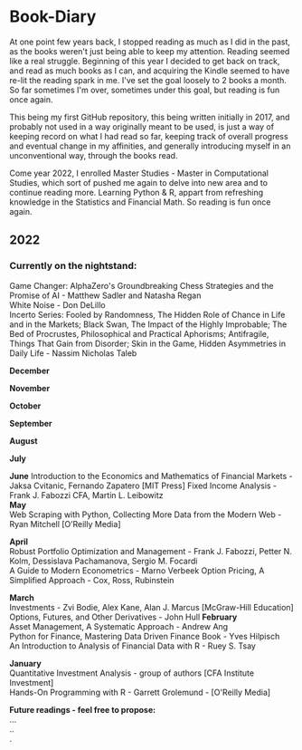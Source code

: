 # Book-Diary  

At one point few years back, I stopped reading as much as I did in the past, as the books weren't just being able to keep my attention. Reading seemed like a real struggle. Beginning of this year I decided to get back on track, and read as much books as I can, and acquiring the Kindle seemed to have re-lit the reading spark in me. I've set the goal loosely to 2 books a month. So far sometimes I'm over, sometimes under this goal, but reading is fun once again.  

This being my first GitHub repository, this being written initially in 2017, and probably not used in a way originally meant to be used, is just a way of keeping record on what I had read so far, keeping track of overall progress and eventual change in my affinities, and generally introducing myself in an unconventional way, through the books read.  

Come year 2022, I enrolled Master Studies - Master in Computational Studies, which sort of pushed me again to delve into new area and to continue reading more. Learning Python & R, appart from refreshing knowledge in the Statistics and Financial Math. So reading is fun once again.  

## 2022

### Currently on the nightstand:  
Game Changer: AlphaZero's Groundbreaking Chess Strategies and the Promise of AI - Matthew Sadler and Natasha Regan  
White Noise - Don DeLillo  
Incerto Series: Fooled by Randomness, The Hidden Role of Chance in Life and in the Markets; Black Swan, The Impact of the Highly Improbable; The Bed of Procrustes, Philosophical and Practical Aphorisms; Antifragile, Things That Gain from Disorder; Skin in the Game, Hidden Asymmetries in Daily Life - Nassim Nicholas Taleb  

**December**

**November**

**October**

**September**

**August**  

**July**

**June**
Introduction to the Economics and Mathematics of Financial Markets - Jaksa Cvitanic, Fernando Zapatero [MIT Press]
Fixed Income Analysis - Frank J. Fabozzi CFA, Martin L. Leibowitz  
**May**  
Web Scraping with Python, Collecting More Data from the Modern Web - Ryan Mitchell [O’Reilly Media]  

**April**  
Robust Portfolio Optimization and Management -  Frank J. Fabozzi, Petter N. Kolm, Dessislava Pachamanova, Sergio M. Focardi  
A Guide to Modern Econometrics - Marno Verbeek
Option Pricing, A Simplified Approach - Cox, Ross, Rubinstein

**March**  
Investments - Zvi Bodie, Alex Kane, Alan J. Marcus [McGraw-Hill Education]  
Options, Futures, and Other Derivatives - John Hull
**February**  
Asset Management, A Systematic Approach - Andrew Ang  
Python for Finance, Mastering Data Driven Finance  Book - Yves Hilpisch  
An Introduction to Analysis of Financial Data with R - Ruey S. Tsay

**January**  
Quantitative Investment Analysis - group of authors [CFA Institute Investment]  
Hands-On Programming with R - Garrett Grolemund - [O'Reilly Media]  

**Future readings - feel free to propose:**  
...  
..  
.
